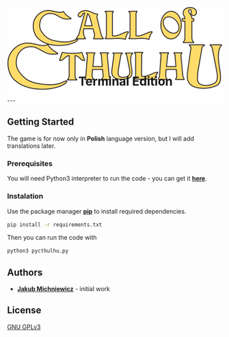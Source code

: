 ![Logo](./img/call-of-cthulhu-logo.png)

<h1 style="text-align:center;margin-top:-90px;margin-left:50px">Terminal Edition</h1>
---

## Getting Started

The game is for now only in **Polish** language version, but I will add translations later.

### Prerequisites

You will need Python3 interpreter to run the code - you can get it [**here**](https://www.python.org/downloads/).

### Instalation

Use the package manager [**pip**](https://pip.pypa.io/en/stable/) to install required dependencies.

```bash
pip install -r requirements.txt
```

Then you can run the code with
```bash
python3 pycthulhu.py
```

## Authors

 - [**Jakub Michniewicz**](https://github.com/kubektkd) - initial work 

## License

[GNU GPLv3](https://choosealicense.com/licenses/gpl-3.0/)